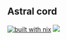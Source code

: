 Astral cord
---

[![built with nix](https://builtwithnix.org/badge.svg)](https://builtwithnix.org) ![](https://github.com/AleksanderGondek/rise-and-fall/workflows/astral_cord/badge.svg)

